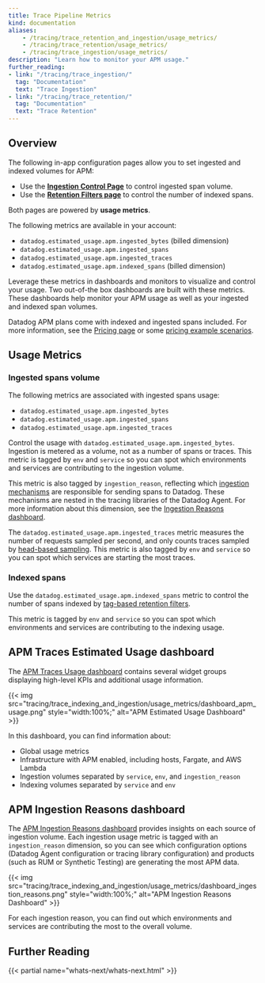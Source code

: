 ```yaml
---
title: Trace Pipeline Metrics
kind: documentation
aliases:
    - /tracing/trace_retention_and_ingestion/usage_metrics/
    - /tracing/trace_retention/usage_metrics/
    - /tracing/trace_ingestion/usage_metrics/
description: "Learn how to monitor your APM usage."
further_reading:
- link: "/tracing/trace_ingestion/"
  tag: "Documentation"
  text: "Trace Ingestion"
- link: "/tracing/trace_retention/"
  tag: "Documentation"
  text: "Trace Retention"
---
```


## Overview

The following in-app configuration pages allow you to set ingested and indexed volumes for APM:
- Use the **[Ingestion Control Page][1]** to control ingested span volume.
- Use the **[Retention Filters page][2]** to control the number of indexed spans.

Both pages are powered by **usage metrics**.

The following metrics are available in your account:

 - `datadog.estimated_usage.apm.ingested_bytes` (billed dimension)
 - `datadog.estimated_usage.apm.ingested_spans`
 - `datadog.estimated_usage.apm.ingested_traces`
 - `datadog.estimated_usage.apm.indexed_spans` (billed dimension)


Leverage these metrics in dashboards and monitors to visualize and control your usage. Two out-of-the box dashboards are built with these metrics. These dashboards help
 monitor your APM usage as well as your ingested and indexed span volumes.

Datadog APM plans come with indexed and ingested spans included. For more information, see the [Pricing page][3] or some [pricing example scenarios][4].

## Usage Metrics

### Ingested spans volume

The following metrics are associated with ingested spans usage:

 - `datadog.estimated_usage.apm.ingested_bytes`
 - `datadog.estimated_usage.apm.ingested_spans`
 - `datadog.estimated_usage.apm.ingested_traces`

Control the usage with `datadog.estimated_usage.apm.ingested_bytes`. Ingestion is metered as a volume, not as a number of spans or traces. This metric is tagged by `env` and `service` so you can spot which environments and services are contributing to the ingestion volume.

This metric is also tagged by `ingestion_reason`, reflecting which [ingestion mechanisms][5] are responsible for sending spans to Datadog. These mechanisms are nested in the tracing libraries of the Datadog Agent. For more information about this dimension, see the [Ingestion Reasons dashboard][6].

The `datadog.estimated_usage.apm.ingested_traces` metric measures the number of requests sampled per second, and only counts traces sampled by [head-based sampling][7]. This metric is also tagged by `env` and `service` so you can spot which services are starting the most traces.

### Indexed spans

Use the `datadog.estimated_usage.apm.indexed_spans` metric to control the number of spans indexed by [tag-based retention filters][2].

This metric is tagged by `env` and `service` so you can spot which environments and services are contributing to the indexing usage.

## APM Traces Estimated Usage dashboard

The [APM Traces Usage dashboard][8] contains several widget groups displaying high-level KPIs and additional  usage information.

{{< img src="tracing/trace_indexing_and_ingestion/usage_metrics/dashboard_apm_usage.png" style="width:100%;" alt="APM Estimated Usage Dashboard" >}}

In this dashboard, you can find information about:

- Global usage metrics
- Infrastructure with APM enabled, including hosts, Fargate, and AWS Lambda
- Ingestion volumes separated by `service`, `env`, and `ingestion_reason`
- Indexing volumes separated by `service` and `env`

## APM Ingestion Reasons dashboard

The [APM Ingestion Reasons dashboard][6] provides insights on each source of ingestion volume. Each ingestion usage metric is tagged with an `ingestion_reason` dimension, so you can see which configuration options (Datadog Agent configuration or tracing library configuration) and products (such as RUM or Synthetic Testing) are generating the most APM data.

{{< img src="tracing/trace_indexing_and_ingestion/usage_metrics/dashboard_ingestion_reasons.png" style="width:100%;" alt="APM Ingestion Reasons Dashboard" >}}

For each ingestion reason, you can find out which environments and services are contributing the most to the overall volume.

## Further Reading

{{< partial name="whats-next/whats-next.html" >}}

[1]: /tracing/trace_ingestion/ingestion_controls
[2]: /tracing/trace_retention/#retention-filters
[3]: https://www.datadoghq.com/pricing/?product=apm#apm
[4]: /account_management/billing/apm_tracing_profiler/
[5]: /tracing/trace_ingestion/mechanisms
[6]: https://app.datadoghq.com/dash/integration/apm_ingestion_reasons
[7]: /tracing/trace_ingestion/mechanisms/#head-based-sampling
[8]: https://app.datadoghq.com/dash/integration/apm_estimated_usage
